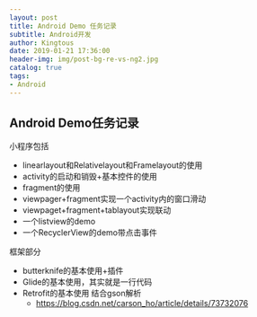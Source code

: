 ```yaml
---
layout: post
title: Android Demo 任务记录
subtitle: Android开发
author: Kingtous
date: 2019-01-21 17:36:00
header-img: img/post-bg-re-vs-ng2.jpg
catalog: true
tags:
- Android
---
```


## Android Demo任务记录

小程序包括

- linearlayout和Relativelayout和Framelayout的使用
- activity的启动和销毁+基本控件的使用
- fragment的使用
- viewpager+fragment实现一个activity内的窗口滑动
- viewpaget+fragment+tablayout实现联动
- 一个listview的demo
- 一个RecyclerView的demo带点击事件

框架部分

- butterknife的基本使用+插件
- Glide的基本使用，其实就是一行代码
- Retrofit的基本使用 结合gson解析
  - https://blog.csdn.net/carson_ho/article/details/73732076 

